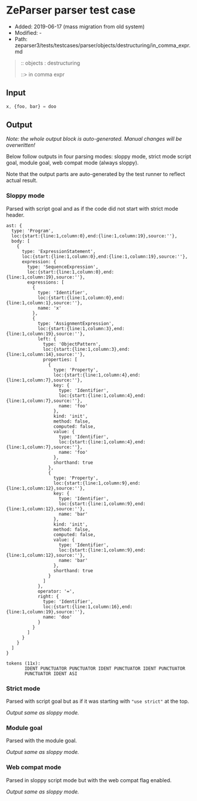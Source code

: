 # ZeParser parser test case

- Added: 2019-06-17 (mass migration from old system)
- Modified: -
- Path: zeparser3/tests/testcases/parser/objects/destructuring/in_comma_expr.md

> :: objects : destructuring
>
> ::> in comma expr

## Input

`````js
x, {foo, bar} = doo
`````

## Output

_Note: the whole output block is auto-generated. Manual changes will be overwritten!_

Below follow outputs in four parsing modes: sloppy mode, strict mode script goal, module goal, web compat mode (always sloppy).

Note that the output parts are auto-generated by the test runner to reflect actual result.

### Sloppy mode

Parsed with script goal and as if the code did not start with strict mode header.

`````
ast: {
  type: 'Program',
  loc:{start:{line:1,column:0},end:{line:1,column:19},source:''},
  body: [
    {
      type: 'ExpressionStatement',
      loc:{start:{line:1,column:0},end:{line:1,column:19},source:''},
      expression: {
        type: 'SequenceExpression',
        loc:{start:{line:1,column:0},end:{line:1,column:19},source:''},
        expressions: [
          {
            type: 'Identifier',
            loc:{start:{line:1,column:0},end:{line:1,column:1},source:''},
            name: 'x'
          },
          {
            type: 'AssignmentExpression',
            loc:{start:{line:1,column:3},end:{line:1,column:19},source:''},
            left: {
              type: 'ObjectPattern',
              loc:{start:{line:1,column:3},end:{line:1,column:14},source:''},
              properties: [
                {
                  type: 'Property',
                  loc:{start:{line:1,column:4},end:{line:1,column:7},source:''},
                  key: {
                    type: 'Identifier',
                    loc:{start:{line:1,column:4},end:{line:1,column:7},source:''},
                    name: 'foo'
                  },
                  kind: 'init',
                  method: false,
                  computed: false,
                  value: {
                    type: 'Identifier',
                    loc:{start:{line:1,column:4},end:{line:1,column:7},source:''},
                    name: 'foo'
                  },
                  shorthand: true
                },
                {
                  type: 'Property',
                  loc:{start:{line:1,column:9},end:{line:1,column:12},source:''},
                  key: {
                    type: 'Identifier',
                    loc:{start:{line:1,column:9},end:{line:1,column:12},source:''},
                    name: 'bar'
                  },
                  kind: 'init',
                  method: false,
                  computed: false,
                  value: {
                    type: 'Identifier',
                    loc:{start:{line:1,column:9},end:{line:1,column:12},source:''},
                    name: 'bar'
                  },
                  shorthand: true
                }
              ]
            },
            operator: '=',
            right: {
              type: 'Identifier',
              loc:{start:{line:1,column:16},end:{line:1,column:19},source:''},
              name: 'doo'
            }
          }
        ]
      }
    }
  ]
}

tokens (11x):
       IDENT PUNCTUATOR PUNCTUATOR IDENT PUNCTUATOR IDENT PUNCTUATOR
       PUNCTUATOR IDENT ASI
`````

### Strict mode

Parsed with script goal but as if it was starting with `"use strict"` at the top.

_Output same as sloppy mode._

### Module goal

Parsed with the module goal.

_Output same as sloppy mode._

### Web compat mode

Parsed in sloppy script mode but with the web compat flag enabled.

_Output same as sloppy mode._
